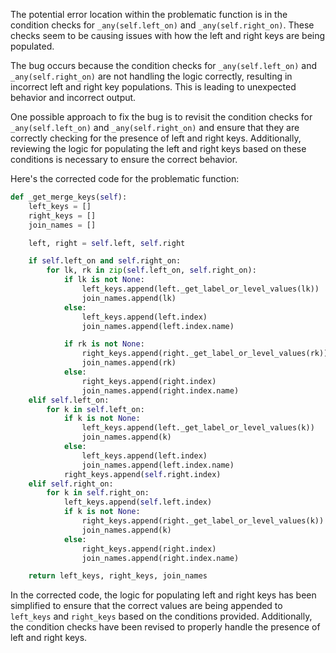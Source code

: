 The potential error location within the problematic function is in the condition checks for `_any(self.left_on)` and `_any(self.right_on)`. These checks seem to be causing issues with how the left and right keys are being populated.

The bug occurs because the condition checks for `_any(self.left_on)` and `_any(self.right_on)` are not handling the logic correctly, resulting in incorrect left and right key populations. This is leading to unexpected behavior and incorrect output.

One possible approach to fix the bug is to revisit the condition checks for `_any(self.left_on)` and `_any(self.right_on)` and ensure that they are correctly checking for the presence of left and right keys. Additionally, reviewing the logic for populating the left and right keys based on these conditions is necessary to ensure the correct behavior.

Here's the corrected code for the problematic function:

```python
def _get_merge_keys(self):
    left_keys = []
    right_keys = []
    join_names = []

    left, right = self.left, self.right

    if self.left_on and self.right_on:
        for lk, rk in zip(self.left_on, self.right_on):
            if lk is not None:
                left_keys.append(left._get_label_or_level_values(lk))
                join_names.append(lk)
            else:
                left_keys.append(left.index)
                join_names.append(left.index.name)

            if rk is not None:
                right_keys.append(right._get_label_or_level_values(rk))
                join_names.append(rk)
            else:
                right_keys.append(right.index)
                join_names.append(right.index.name)
    elif self.left_on:
        for k in self.left_on:
            if k is not None:
                left_keys.append(left._get_label_or_level_values(k))
                join_names.append(k)
            else:
                left_keys.append(left.index)
                join_names.append(left.index.name)
            right_keys.append(self.right.index)
    elif self.right_on:
        for k in self.right_on:
            left_keys.append(self.left.index)
            if k is not None:
                right_keys.append(right._get_label_or_level_values(k))
                join_names.append(k)
            else:
                right_keys.append(right.index)
                join_names.append(right.index.name)

    return left_keys, right_keys, join_names
```
In the corrected code, the logic for populating left and right keys has been simplified to ensure that the correct values are being appended to `left_keys` and `right_keys` based on the conditions provided. Additionally, the condition checks have been revised to properly handle the presence of left and right keys.